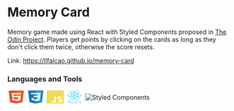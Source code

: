 # Memory Card

Memory game made using React with Styled Components proposed in [The Odin Project](https://www.theodinproject.com). Players get points by clicking on the cards as long as they don't click them twice, otherwise the score resets.

Link: https://llfalcao.github.io/memory-card

### Languages and Tools

<div style="display: inline_block">
    <img align="center" alt="HTML" width="40" height="30" src="https://raw.githubusercontent.com/devicons/devicon/master/icons/html5/html5-original.svg"/>
    <img align="center" alt="CSS" width="40" height="30" src="https://raw.githubusercontent.com/devicons/devicon/master/icons/css3/css3-original.svg"/>
    <img align="center" alt="JS" width="40" height="30" src="https://raw.githubusercontent.com/devicons/devicon/master/icons/javascript/javascript-plain.svg"/>
    <img align="center" src="https://raw.githubusercontent.com/devicons/devicon/master/icons/react/react-original-wordmark.svg" alt="React" width="40" height="30" />
    <img align="center" src="https://cdnjs.cloudflare.com/ajax/libs/simple-icons/3.2.0/styled-components.svg" alt="Styled Components" width="40" height="30"/>
</div>
